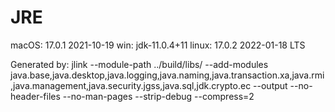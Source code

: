 # JRE

macOS: 17.0.1 2021-10-19
win: jdk-11.0.4+11
linux: 17.0.2 2022-01-18 LTS

Generated by:
jlink  --module-path ../build/libs/ --add-modules java.base,java.desktop,java.logging,java.naming,java.transaction.xa,java.rmi,java.management,java.security.jgss,java.sql,jdk.crypto.ec --output <out-dir> --no-header-files  --no-man-pages  --strip-debug  --compress=2

